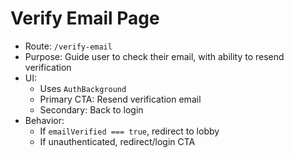 # Verify Email Page

- Route: `/verify-email`
- Purpose: Guide user to check their email, with ability to resend verification
- UI:
  - Uses `AuthBackground`
  - Primary CTA: Resend verification email
  - Secondary: Back to login
- Behavior:
  - If `emailVerified === true`, redirect to lobby
  - If unauthenticated, redirect/login CTA 